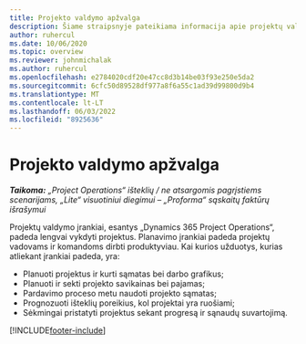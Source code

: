 ```yaml
---
title: Projekto valdymo apžvalga
description: Šiame straipsnyje pateikiama informacija apie projektų valdymą Dynamics 365 Project Operations.
author: ruhercul
ms.date: 10/06/2020
ms.topic: overview
ms.reviewer: johnmichalak
ms.author: ruhercul
ms.openlocfilehash: e2784020cdf20e47cc8d3b14be03f93e250e5da2
ms.sourcegitcommit: 6cfc50d89528df977a8f6a55c1ad39d99800d9b4
ms.translationtype: MT
ms.contentlocale: lt-LT
ms.lasthandoff: 06/03/2022
ms.locfileid: "8925636"
---
```

# <a name="project-management-overview"></a>Projekto valdymo apžvalga

_**Taikoma:** „Project Operations“ išteklių / ne atsargomis pagrįstiems scenarijams, „Lite“ visuotiniui diegimui – „Proforma“ sąskaitų faktūrų išrašymui_

Projektų valdymo įrankiai, esantys „Dynamics 365 Project Operations“, padeda lengvai vykdyti projektus. Planavimo įrankiai padeda projektų vadovams ir komandoms dirbti produktyviau. Kai kurios užduotys, kurias atliekant įrankiai padeda, yra:

- Planuoti projektus ir kurti sąmatas bei darbo grafikus;
- Planuoti ir sekti projekto savikainas bei pajamas;
- Pardavimo proceso metu naudoti projekto sąmatas;
- Prognozuoti išteklių poreikius, kol projektai yra ruošiami;
- Sėkmingai pristatyti projektus sekant progresą ir sąnaudų suvartojimą.


[!INCLUDE[footer-include](../includes/footer-banner.md)]